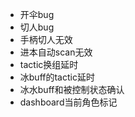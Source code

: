 - 开伞bug
- 切人bug
- 手柄切人无效
- 进本自动scan无效
- tactic换组延时
- 冰buff的tactic延时
- 冰水buff和被控制状态确认
- dashboard当前角色标记